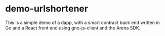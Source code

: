 # demo-urlshortener
This is a simple demo of a dapp, with a smart contract back end written in Go and a React front end using gno-js-client and the Arena SDK.
